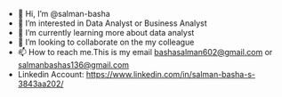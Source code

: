 - 👋 Hi, I’m @salman-basha
- 👀 I’m interested in Data Analyst or Business Analyst
- 🌱 I’m currently learning more about data analyst
- 💞️ I’m looking to collaborate on the my colleague
- 📫 How to reach me.This is my email bashasalman602@gmail.com or salmanbashas136@gmail.com 
- Linkedin Account: https://www.linkedin.com/in/salman-basha-s-3843aa202/

<!---
salman-basha/salman-basha is a ✨ special ✨ repository because its `README.md` (this file) appears on your GitHub profile.
You can click the Preview link to take a look at your changes.
--->

